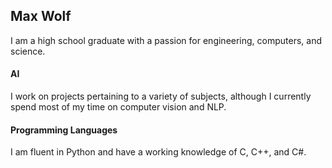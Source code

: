 ## Max Wolf
I am a high school graduate with a passion for engineering, computers, and science.

#### AI
I work on projects pertaining to a variety of subjects, although I currently spend most of my time on computer vision and NLP.

#### Programming Languages
<p>
I am fluent in Python and have a working knowledge of C, C++, and C#.
</p>
